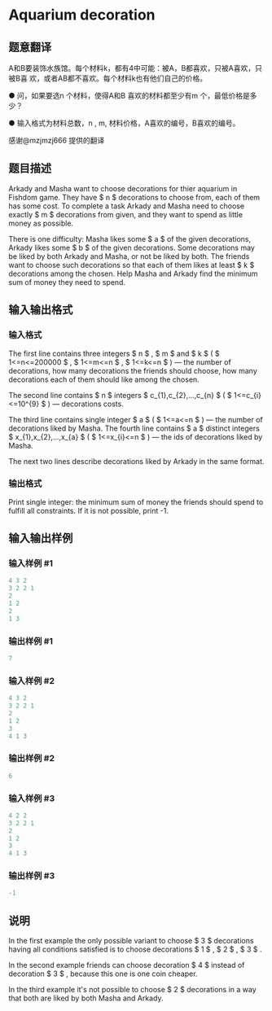 # Aquarium decoration

## 题意翻译

A和B要装饰水族馆。每个材料k，都有4中可能：被A，B都喜欢，只被A喜欢，只被B喜 欢，或者AB都不喜欢。每个材料k也有他们自己的价格。

● 问，如果要选n 个材料，使得A和B 喜欢的材料都至少有m 个，最低价格是多少？

● 输入格式为材料总数，n , m, 材料价格，A喜欢的编号，B喜欢的编号。

感谢@mzjmzj666 提供的翻译

## 题目描述

Arkady and Masha want to choose decorations for thier aquarium in Fishdom game. They have $ n $ decorations to choose from, each of them has some cost. To complete a task Arkady and Masha need to choose exactly $ m $ decorations from given, and they want to spend as little money as possible.

There is one difficulty: Masha likes some $ a $ of the given decorations, Arkady likes some $ b $ of the given decorations. Some decorations may be liked by both Arkady and Masha, or not be liked by both. The friends want to choose such decorations so that each of them likes at least $ k $ decorations among the chosen. Help Masha and Arkady find the minimum sum of money they need to spend.

## 输入输出格式

### 输入格式

The first line contains three integers $ n $ , $ m $ and $ k $ ( $ 1<=n<=200000 $ , $ 1<=m<=n $ , $ 1<=k<=n $ ) — the number of decorations, how many decorations the friends should choose, how many decorations each of them should like among the chosen.

The second line contains $ n $ integers $ c_{1},c_{2},...,c_{n} $ ( $ 1<=c_{i}<=10^{9} $ ) — decorations costs.

The third line contains single integer $ a $ ( $ 1<=a<=n $ ) — the number of decorations liked by Masha. The fourth line contains $ a $ distinct integers $ x_{1},x_{2},...,x_{a} $ ( $ 1<=x_{i}<=n $ ) — the ids of decorations liked by Masha.

The next two lines describe decorations liked by Arkady in the same format.

### 输出格式

Print single integer: the minimum sum of money the friends should spend to fulfill all constraints. If it is not possible, print -1.

## 输入输出样例

### 输入样例 #1

```cpp
4 3 2
3 2 2 1
2
1 2
2
1 3

```
### 输出样例 #1

```cpp
7

```
### 输入样例 #2

```cpp
4 3 2
3 2 2 1
2
1 2
3
4 1 3

```
### 输出样例 #2

```cpp
6

```
### 输入样例 #3

```cpp
4 2 2
3 2 2 1
2
1 2
3
4 1 3

```
### 输出样例 #3

```cpp
-1

```
## 说明

In the first example the only possible variant to choose $ 3 $ decorations having all conditions satisfied is to choose decorations $ 1 $ , $ 2 $ , $ 3 $ .

In the second example friends can choose decoration $ 4 $ instead of decoration $ 3 $ , because this one is one coin cheaper.

In the third example it's not possible to choose $ 2 $ decorations in a way that both are liked by both Masha and Arkady.

